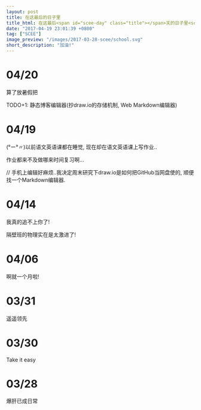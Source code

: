 ```yaml
---
layout: post
title: 在这最后的日子里
title_html: 在这最后<span id="scee-day" class="title"></span>天的日子里<script>$('#scee-day').html(Math.ceil((new Date('5/7/2017')- new Date().getTime()) / ( 1000 * 60 * 60 * 24 )))</script>
date: "2017-04-19 23:01:39 +0800"
tag: ["SCEE"]
image_preview: "/images/2017-03-28-scee/school.svg"
short_description: "加油!"
---
```


# 04/20

算了放暑假把

TODO+1: 静态博客编辑器(抄draw.io的存储机制, Web Markdown编辑器)

# 04/19

(°ー°〃)以前语文英语课都在睡觉, 现在却在语文英语课上写作业..

作业都来不及做哪来时间复习啊...

// 手机上编辑好麻烦..我决定周末研究下draw.io是如何把GitHub当网盘使的, 顺便找一个Markdown编辑器.

# 04/14

我真的追不上你了!

隔壁班的物理实在是太激进了!

# 04/06

啊就一个月啦!

# 03/31

遥遥领先

# 03/30

Take it easy

# 03/28

爆肝已成日常
